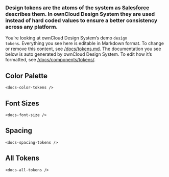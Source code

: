### Design tokens are the atoms of the system as [Salesforce](https://www.lightningdesignsystem.com/design-tokens/) describes them. In ownCloud Design System they are used instead of hard coded values to ensure a better consistency across any platform.

You’re looking at ownCloud Design System’s demo <code>design tokens</code>. Everything you see here is editable in Markdown format. To change or remove this content, see [/docs/tokens.md](https://github.com/owncloud/owncloud-design-system/blob/master/docs/tokens.md). The documentation you see below is auto generated by ownCloud Design System. To edit how it’s formatted, see [/docs/components/tokens/](https://github.com/owncloud/owncloud-design-system/blob/master/docs/components/tokens).

## Color Palette

```
<docs-color-tokens />
```

## Font Sizes

```
<docs-font-size />
```

## Spacing

```
<docs-spacing-tokens />
```

## All Tokens

```
<docs-all-tokens />
```
